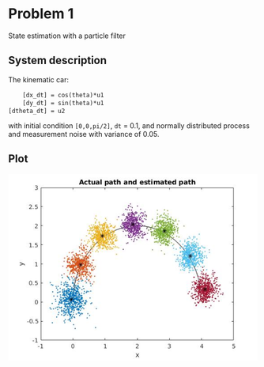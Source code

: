 # Problem 1
State estimation with a particle filter

## System description
The kinematic car:
```
    [dx_dt] = cos(theta)*u1
    [dy_dt] = sin(theta)*u1
[dtheta_dt] = u2
```
with initial condition `[0,0,pi/2]`, `dt` = 0.1, and normally distributed process and measurement noise with variance of 0.05.

## Plot

![comparison](pf_act_est.jpg)
